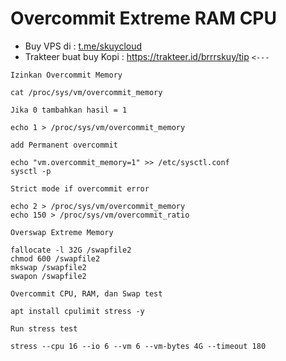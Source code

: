 # Overcommit Extreme RAM CPU
- Buy VPS di : [t.me/skuycloud](t.me/skuycloud)
- Trakteer buat buy Kopi : https://trakteer.id/brrrskuy/tip `<---`

`Izinkan Overcommit Memory`
```
cat /proc/sys/vm/overcommit_memory
```
`Jika 0 tambahkan hasil = 1`
```
echo 1 > /proc/sys/vm/overcommit_memory
```
`add Permanent overcommit`
```
echo "vm.overcommit_memory=1" >> /etc/sysctl.conf
sysctl -p
```
`Strict mode if overcommit error`
```
echo 2 > /proc/sys/vm/overcommit_memory
echo 150 > /proc/sys/vm/overcommit_ratio
```
`Overswap Extreme Memory`
```
fallocate -l 32G /swapfile2
chmod 600 /swapfile2
mkswap /swapfile2
swapon /swapfile2
```
`Overcommit CPU, RAM, dan Swap test`
```
apt install cpulimit stress -y
```
`Run stress test`
```
stress --cpu 16 --io 6 --vm 6 --vm-bytes 4G --timeout 180
```
